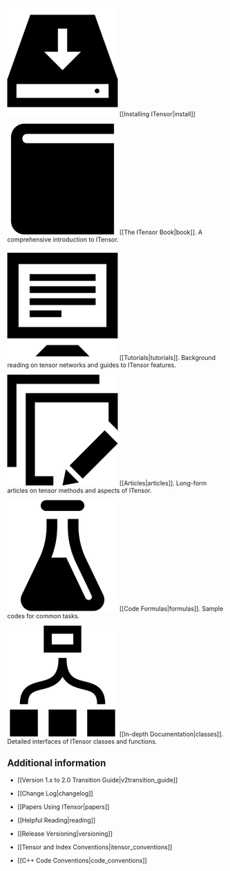 
<img src="docs/install/icon.png" class="icon">  [[Installing ITensor|install]]

<img src="docs/book/icon.png" class="icon">   [[The ITensor Book|book]]. A comprehensive introduction to ITensor.

<img src="docs/tutorials/icon.png" class="icon">  [[Tutorials|tutorials]]. Background reading on tensor networks and guides to ITensor features.

<img src="docs/articles/icon.png" class="icon"> [[Articles|articles]]. Long-form articles on tensor methods and aspects of ITensor.

<img src="docs/formulas/icon.png" class="icon"> [[Code Formulas|formulas]]. Sample codes for common tasks.

<!--
<img src="docs/course/icon.png" class="icon"> [[Mini-course|course]]. Summer school lectures focused on matrix product states.
-->

<img src="docs/classes/icon.png" class="icon">   [[In-depth Documentation|classes]]. Detailed interfaces of ITensor classes and functions.

## Additional information

* [[Version 1.x to 2.0 Transition Guide|v2transition_guide]]

* [[Change Log|changelog]]

* [[Papers Using ITensor|papers]]

* [[Helpful Reading|reading]]

* [[Release Versioning|versioning]]

* [[Tensor and Index Conventions|itensor_conventions]]

* [[C++ Code Conventions|code_conventions]]

